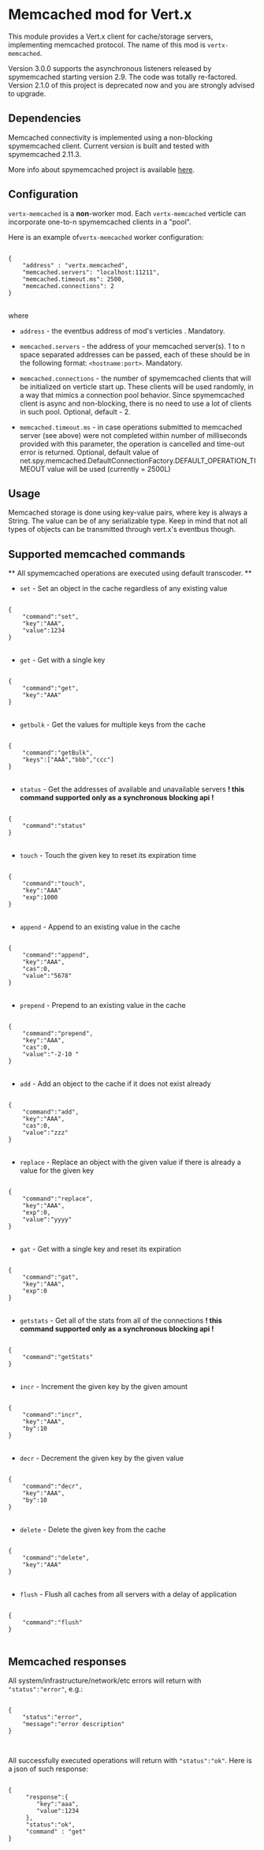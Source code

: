 # Memcached mod for Vert.x #

This module provides a Vert.x client for cache/storage servers, implementing memcached protocol. The name of this mod is `vertx-memcached`. 

Version 3.0.0 supports the asynchronous listeners released by spymemcached starting version 2.9. The code was totally re-factored.
Version 2.1.0 of this project is deprecated now and you are strongly advised to upgrade.  

## Dependencies ##

Memcached connectivity is implemented using a non-blocking spymemcached client. Current version is built and tested with spymemcached 2.11.3.

More info about spymemcached project is available [here](http://code.google.com/p/spymemcached/ "spymemcached"). 
  

## Configuration ##

`vertx-memcached` is a **non**-worker mod. Each `vertx-memcached` verticle can incorporate one-to-n spymemcached clients in a "pool". 

Here is an example of`vertx-memcached` worker configuration:

<pre>
<code>
{
    "address" : "vertx.memcached",
    "memcached.servers": "localhost:11211",
    "memcached.timeout.ms": 2500,
    "memcached.connections": 2
}
</code>
</pre>
 
where

- `address` - the eventbus address of mod's verticles . Mandatory.
- `memcached.servers` - the address of your memcached server(s). 1 to n space separated addresses can be passed, each of these should be in the following format: `<hostname:port>`. Mandatory.

- `memcached.connections` - the number of spymemcached clients that will be initialized on verticle start up. These clients will be used randomly, in a way that mimics a connection pool behavior. Since spymemcached client is async and non-blocking, there is no need to use a lot of clients in such pool. Optional, default - 2.

- `memcached.timeout.ms` - in case operations submitted to memcached server (see above) were not completed within number of milliseconds provided with this parameter, the operation is cancelled and time-out error is returned. Optional, default value of net.spy.memcached.DefaultConnectionFactory.DEFAULT_OPERATION_TIMEOUT value will be used (currently = 2500L)


## Usage ##

Memcached storage is done using key-value pairs, where key is always a String. The value can be of any serializable type. Keep in mind that not all types of objects can be transmitted through vert.x's eventbus though. 

## Supported memcached commands ##

** All spymemcached operations are executed using default transcoder. ** 

- `set` - Set an object in the cache regardless of any existing value
<pre>
<code>
{
	"command":"set",
	"key":"AAA",
	"value":1234
}
</code>
</pre>
- `get` - Get with a single key
<pre>
<code>
{
	"command":"get",
	"key":"AAA"
}
</code>
</pre>
- `getbulk` - Get the values for multiple keys from the cache
<pre>
<code>
{
	"command":"getBulk",
	"keys":["AAA","bbb","ccc"]
}
</code>
</pre> 
- `status` - Get the addresses of available and unavailable servers **! this command supported only as a synchronous blocking api !**
<pre>
<code>
{
	"command":"status"
}
</code>
</pre>
- `touch` - Touch the given key to reset its expiration time
<pre>
<code>
{
	"command":"touch",
	"key":"AAA"
	"exp":1000
}
</code>
</pre>
- `append` - Append to an existing value in the cache
<pre>
<code>
{
	"command":"append",
	"key":"AAA",
	"cas":0,
	"value":"5678"
}
</code>
</pre>
- `prepend` - Prepend to an existing value in the cache
<pre>
<code>
{
	"command":"prepend",
	"key":"AAA",
	"cas":0,
	"value":"-2-10 "
}
</code>
</pre>
- `add` - Add an object to the cache if it does not exist already
<pre>
<code>
{
	"command":"add",
	"key":"AAA",
	"cas":0,
	"value":"zzz"
}
</code>
</pre>
- `replace` - Replace an object with the given value if there is already a value for the given key
<pre>
<code>
{
	"command":"replace",
	"key":"AAA",
	"exp":0,
	"value":"yyyy"
}
</code>
</pre>
- `gat` - Get with a single key and reset its expiration
<pre>
<code>
{
	"command":"gat",
	"key":"AAA",
	"exp":0
}
</code>
</pre>
- `getstats` - Get all of the stats from all of the connections  **! this command supported only as a synchronous blocking api !** 
<pre>
<code>
{
	"command":"getStats"
}
</code>
</pre>
- `incr` - Increment the given key by the given amount
<pre>
<code>
{
	"command":"incr",
	"key":"AAA",
	"by":10
}
</code>
</pre>
- `decr` - Decrement the given key by the given value
<pre>
<code>
{
	"command":"decr",
	"key":"AAA",
	"by":10
}
</code>
</pre>
- `delete` - Delete the given key from the cache
<pre>
<code>
{
	"command":"delete",
	"key":"AAA"
}
</code>
</pre>
- `flush` - Flush all caches from all servers with a delay of application
<pre>
<code>
{
	"command":"flush"
}
</code>
</pre>

## Memcached responses ##

All system/infrastructure/network/etc errors will return with `"status":"error"`, e.g.:
<pre>
<code>
{
	"status":"error",
	"message":"error description"
}

</code>
</pre>

All successfully executed operations will return with  `"status":"ok"`.
Here is a json of such response:

<pre>
<code>
{
     "response":{ 
		"key":"aaa", 
		"value":1234
	 },
	 "status":"ok",
	 "command" : "get"
}
</code>
</pre>